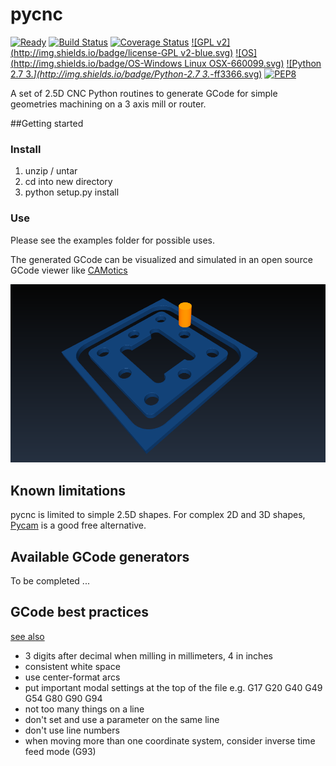 # pycnc

[![Ready](http://img.shields.io/badge/Status-ready-669900.svg)](https://github.com/floatingpointstack)
[![Build Status](https://travis-ci.org/floatingpointstack/pycnc.svg)](https://travis-ci.org/floatingpointstack/pycnc)
[![Coverage Status](https://coveralls.io/repos/floatingpointstack/pycnc/badge.svg?branch=master&service=github)](https://coveralls.io/github/floatingpointstack/pycnc?branch=master)
[![GPL v2](http://img.shields.io/badge/license-GPL v2-blue.svg)](https://www.gnu.org/copyleft/gpl.html)
[![OS](http://img.shields.io/badge/OS-Windows Linux OSX-660099.svg)](https://www.python.org/downloads/)
[![Python 2.7 3.*](http://img.shields.io/badge/Python-2.7 3.*-ff3366.svg)](https://www.python.org/downloads/)
[![PEP8](http://img.shields.io/badge/PEP8-OK-00CC00.svg)](https://www.python.org/dev/peps/pep-0008/)

A set of 2.5D CNC Python routines to generate GCode for simple geometries machining on a 3 axis mill or router.


##Getting started

### Install

1. unzip / untar
2. cd into new directory
3. python setup.py install

### Use

Please see the examples folder for possible uses.

The generated GCode can be visualized and simulated in an open source GCode viewer like [CAMotics](http://camotics.org/download.html)

![example_plate.py generated gcode simulation](images/example_plate_simulation.png)

## Known limitations

pycnc is limited to simple 2.5D shapes. For complex 2D and 3D shapes, [Pycam](http://pycam.sourceforge.net/) is a good free alternative.

## Available GCode generators

To be completed ...

## GCode best practices

[see also](http://linuxcnc.org/docs/html/gcode_overview.html)

- 3 digits after decimal when milling in millimeters, 4 in inches
- consistent white space
- use center-format arcs
- put important modal settings at the top of the file e.g. G17 G20 G40 G49 G54 G80 G90 G94 
- not too many things on a line
- don't set and use a parameter on the same line
- don't use line numbers
- when moving more than one coordinate system, consider inverse time feed mode (G93)
